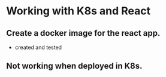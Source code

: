 # Working with K8s and React

## Create a docker image for the react app.
- created and tested
## Not working when deployed in K8s.